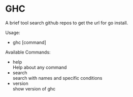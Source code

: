 # GHC

A brief tool search github repos to get the url for go install.

Usage:    
  * ghc [command]

Available Commands:
  * help        
    Help about any command
  * search  
    search with names and specific conditions
  * version     
    show version of ghc
